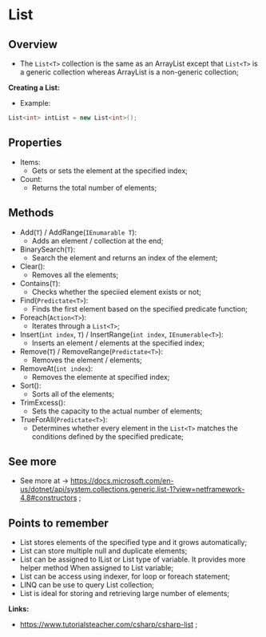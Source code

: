 # List

## Overview

- The `List<T>` collection is the same as an ArrayList except that `List<T>` is a generic collection whereas ArrayList is a non-generic collection;

**Creating a List:**

- Example:

```c#
List<int> intList = new List<int>();
```

## Properties

- Items:
  - Gets or sets the element at the specified index;
- Count:
  - Returns the total number of elements;

## Methods

- Add(`T`) / AddRange(`IEnumarable T`):
  - Adds an element / collection at the end;
- BinarySearch(`T`):
  - Search the element and returns an index of the element;
- Clear():
  - Removes all the elements;
- Contains(`T`):
  - Checks whether the speciied element exists or not;
- Find(`Predictate<T>`):
  - Finds the first element based on the specified predicate function;
- Foreach(`Action<T>`):
  - Iterates through a `List<T>`;
- Insert(`int index`, `T`) / InsertRange(`int index`, `IEnumerable<T>`):
  - Inserts an element / elements at the specified index;
- Remove(`T`) / RemoveRange(`Predictate<T>`):
  - Removes the element / elements;
- RemoveAt(`int index`):
  - Removes the elemente at specified index;
- Sort():
  - Sorts all of the elements;
- TrimExcess():
  - Sets the capacity to the actual number of elements;
- TrueForAll(`Predictate<T>`):
  - Determines whether every element in the `List<T>` matches the conditions defined by the specified predicate;

## See more

- See more at -> <https://docs.microsoft.com/en-us/dotnet/api/system.collections.generic.list-1?view=netframework-4.8#constructors> ;

## Points to remember

- List stores elements of the specified type and it grows automatically;
- List can store multiple null and duplicate elements;
- List can be assigned to IList or List type of variable. It provides more helper method When assigned to List variable;
- List can be access using indexer, for loop or foreach statement;
- LINQ can be use to query List collection;
- List is ideal for storing and retrieving large number of elements;

**Links:**

- <https://www.tutorialsteacher.com/csharp/csharp-list> ;
